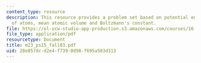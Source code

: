 ```yaml
---
content_type: resource
description: This resource provides a problem set based on potential energy of a pair
  of atoms, mean atomic volume and Boltzmann's constant.
file: https://ol-ocw-studio-app-production.s3.amazonaws.com/courses/16-01-unified-engineering-i-ii-iii-iv-fall-2005-spring-2006/28e857dcd2e4f7390d98f695a503d313_m23_ps15_fall03.pdf
file_type: application/pdf
resourcetype: Document
title: m23_ps15_fall03.pdf
uid: 28e857dc-d2e4-f739-0d98-f695a503d313
---
```

